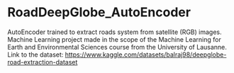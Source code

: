 # RoadDeepGlobe_AutoEncoder
AutoEncoder trained to extract roads system from satellite (RGB) images. Machine Learning project made in the scope of the Machine Learning for Earth and Environmental Sciences course from the University of Lausanne.
Link to the dataset: https://www.kaggle.com/datasets/balraj98/deepglobe-road-extraction-dataset
